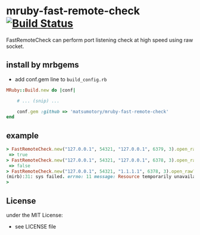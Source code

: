# mruby-fast-remote-check   [![Build Status](https://travis-ci.org/matsumotory/mruby-fast-remote-check.svg?branch=master)](https://travis-ci.org/matsumotory/mruby-fast-remote-check)

FastRemoteCheck can perform port listening check at high speed using raw socket.

## install by mrbgems
- add conf.gem line to `build_config.rb`

```ruby
MRuby::Build.new do |conf|

    # ... (snip) ...

    conf.gem :github => 'matsumotory/mruby-fast-remote-check'
end
```
## example
```ruby
> FastRemoteCheck.new("127.0.0.1", 54321, "127.0.0.1", 6379, 3).open_raw?
 => true
> FastRemoteCheck.new("127.0.0.1", 54321, "127.0.0.1", 6378, 3).open_raw?
 => false
> FastRemoteCheck.new("127.0.0.1", 54321, "1.1.1.1", 6378, 3).open_raw?
(mirb):31: sys failed. errno: 11 message: Resource temporarily unavailable mrbgem message: recvfrom failed (RuntimeError)
>
```

## License
under the MIT License:
- see LICENSE file

